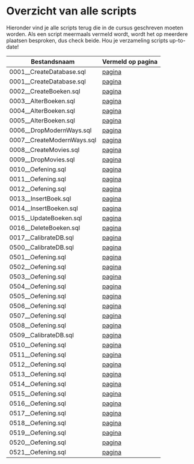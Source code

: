# Overzicht van alle scripts
Hieronder vind je alle scripts terug die in de cursus geschreven moeten worden. Als een script meermaals vermeld wordt, wordt het op meerdere plaatsen besproken, dus check beide. Hou je verzameling scripts up-to-date!

| Bestandsnaam                 | Vermeld op pagina |
|------------------------------|-------------------|
| 0001\_\_CreateDatabase.sql | [pagina](https://apwt.gitbook.io/cursus-databanken/semester-1-intro/deeltalen/ddl/create) |
| 0001\_\_CreateDatabase.sql | [pagina](https://apwt.gitbook.io/cursus-databanken/semester-1-intro/deeltalen/ddl/create) |
| 0002\_\_CreateBoeken.sql | [pagina](https://apwt.gitbook.io/cursus-databanken/semester-1-intro/deeltalen/ddl/create) |
| 0003\_\_AlterBoeken.sql | [pagina](https://apwt.gitbook.io/cursus-databanken/semester-1-intro/deeltalen/ddl/alter) |
| 0004\_\_AlterBoeken.sql | [pagina](https://apwt.gitbook.io/cursus-databanken/semester-1-intro/deeltalen/ddl/alter) |
| 0005\_\_AlterBoeken.sql | [pagina](https://apwt.gitbook.io/cursus-databanken/semester-1-intro/deeltalen/ddl/alter) |
| 0006\_\_DropModernWays.sql | [pagina](https://apwt.gitbook.io/cursus-databanken/semester-1-intro/deeltalen/ddl/drop) |
| 0007\_\_CreateModernWays.sql | [pagina](https://apwt.gitbook.io/cursus-databanken/semester-1-intro/deeltalen/ddl/drop) |
| 0008\_\_CreateMovies.sql | [pagina](https://apwt.gitbook.io/cursus-databanken/semester-1-intro/deeltalen/ddl/drop) |
| 0009\_\_DropMovies.sql | [pagina](https://apwt.gitbook.io/cursus-databanken/semester-1-intro/deeltalen/ddl/drop) |
| 0010\_\_Oefening.sql | [pagina](https://apwt.gitbook.io/cursus-databanken/semester-1-intro/deeltalen/ddl/oefeningen) |
| 0011\_\_Oefening.sql | [pagina](https://apwt.gitbook.io/cursus-databanken/semester-1-intro/deeltalen/ddl/oefeningen) |
| 0012\_\_Oefening.sql | [pagina](https://apwt.gitbook.io/cursus-databanken/semester-1-intro/deeltalen/ddl/oefeningen) |
| 0013\_\_InsertBoek.sql | [pagina](https://apwt.gitbook.io/cursus-databanken/semester-1-intro/deeltalen/dml/insert) |
| 0014\_\_InsertBoeken.sql | [pagina](https://apwt.gitbook.io/cursus-databanken/semester-1-intro/deeltalen/dml/insert) |
| 0015\_\_UpdateBoeken.sql | [pagina](https://apwt.gitbook.io/cursus-databanken/semester-1-intro/deeltalen/dml/update) |
| 0016\_\_DeleteBoeken.sql | [pagina](https://apwt.gitbook.io/cursus-databanken/semester-1-intro/deeltalen/dml/delete) |
| 0017\_\_CalibrateDB.sql | [pagina](https://apwt.gitbook.io/cursus-databanken/semester-1-intro/deeltalen/ddl/oefeningen-labo) |
| 0500\_\_CalibrateDB.sql | [pagina](https://apwt.gitbook.io/cursus-databanken/semester-1-intro/deeltalen/ddl/oefeningen-labo) |
| 0501\_\_Oefening.sql | [pagina](https://apwt.gitbook.io/cursus-databanken/semester-1-intro/deeltalen/ddl/oefeningen-labo) |
| 0502\_\_Oefening.sql | [pagina](https://apwt.gitbook.io/cursus-databanken/semester-1-intro/deeltalen/ddl/oefeningen-labo) |
| 0503\_\_Oefening.sql | [pagina](https://apwt.gitbook.io/cursus-databanken/semester-1-intro/deeltalen/ddl/oefeningen-labo) |
| 0504\_\_Oefening.sql | [pagina](https://apwt.gitbook.io/cursus-databanken/semester-1-intro/deeltalen/ddl/oefeningen-labo) |
| 0505\_\_Oefening.sql | [pagina](https://apwt.gitbook.io/cursus-databanken/semester-1-intro/deeltalen/ddl/oefeningen-labo) |
| 0506\_\_Oefening.sql | [pagina](https://apwt.gitbook.io/cursus-databanken/semester-1-intro/deeltalen/ddl/oefeningen-labo) |
| 0507\_\_Oefening.sql | [pagina](https://apwt.gitbook.io/cursus-databanken/semester-1-intro/deeltalen/ddl/oefeningen-labo) |
| 0508\_\_Oefening.sql | [pagina](https://apwt.gitbook.io/cursus-databanken/semester-1-intro/deeltalen/ddl/oefeningen-labo) |
| 0509\_\_CalibrateDB.sql | [pagina](https://apwt.gitbook.io/cursus-databanken/semester-1-intro/deeltalen/dml/oefeningen-labo) |
| 0510\_\_Oefening.sql | [pagina](https://apwt.gitbook.io/cursus-databanken/semester-1-intro/deeltalen/dml/oefeningen-labo) |
| 0511\_\_Oefening.sql | [pagina](https://apwt.gitbook.io/cursus-databanken/semester-1-intro/deeltalen/dml/oefeningen-labo) |
| 0512\_\_Oefening.sql | [pagina](https://apwt.gitbook.io/cursus-databanken/semester-1-intro/deeltalen/dml/oefeningen-labo) |
| 0513\_\_Oefening.sql | [pagina](https://apwt.gitbook.io/cursus-databanken/semester-1-intro/deeltalen/dml/oefeningen-labo) |
| 0514\_\_Oefening.sql | [pagina](https://apwt.gitbook.io/cursus-databanken/semester-1-intro/deeltalen/dml/oefeningen-labo) |
| 0515\_\_Oefening.sql | [pagina](https://apwt.gitbook.io/cursus-databanken/semester-1-intro/deeltalen/dml/oefeningen-labo) |
| 0516\_\_Oefening.sql | [pagina](https://apwt.gitbook.io/cursus-databanken/semester-1-intro/deeltalen/dml/oefeningen-labo) |
| 0517\_\_Oefening.sql | [pagina](https://apwt.gitbook.io/cursus-databanken/semester-1-intro/deeltalen/dml/oefeningen-labo) |
| 0518\_\_Oefening.sql | [pagina](https://apwt.gitbook.io/cursus-databanken/semester-1-intro/deeltalen/dml/oefeningen-labo) |
| 0519\_\_Oefening.sql | [pagina](https://apwt.gitbook.io/cursus-databanken/semester-1-intro/deeltalen/dml/oefeningen-labo) |
| 0520\_\_Oefening.sql | [pagina](https://apwt.gitbook.io/cursus-databanken/semester-1-intro/deeltalen/dml/oefeningen-labo) |
| 0521\_\_Oefening.sql | [pagina](https://apwt.gitbook.io/cursus-databanken/semester-1-intro/deeltalen/dml/oefeningen-labo) |